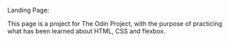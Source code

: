 Landing Page:

This page is a project for The Odin Project, with the purpose of practicing what
has been learned about HTML, CSS and flexbox.
